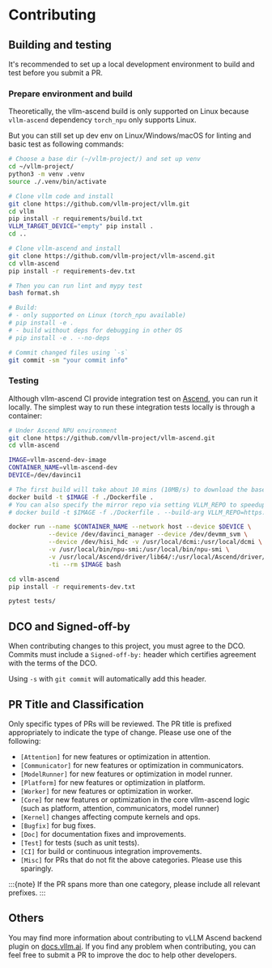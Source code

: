 # Contributing

## Building and testing
It's recommended to set up a local development environment to build and test
before you submit a PR.

### Prepare environment and build

Theoretically, the vllm-ascend build is only supported on Linux because
`vllm-ascend` dependency `torch_npu` only supports Linux.

But you can still set up dev env on Linux/Windows/macOS for linting and basic
test as following commands:

```bash
# Choose a base dir (~/vllm-project/) and set up venv
cd ~/vllm-project/
python3 -m venv .venv
source ./.venv/bin/activate

# Clone vllm code and install
git clone https://github.com/vllm-project/vllm.git
cd vllm
pip install -r requirements/build.txt
VLLM_TARGET_DEVICE="empty" pip install .
cd ..

# Clone vllm-ascend and install
git clone https://github.com/vllm-project/vllm-ascend.git
cd vllm-ascend
pip install -r requirements-dev.txt

# Then you can run lint and mypy test
bash format.sh

# Build:
# - only supported on Linux (torch_npu available)
# pip install -e .
# - build without deps for debugging in other OS
# pip install -e . --no-deps

# Commit changed files using `-s`
git commit -sm "your commit info"
```

### Testing

Although vllm-ascend CI provide integration test on [Ascend](https://github.com/vllm-project/vllm-ascend/blob/main/.github/workflows/vllm_ascend_test.yaml), you can run it
locally. The simplest way to run these integration tests locally is through a container:

```bash
# Under Ascend NPU environment
git clone https://github.com/vllm-project/vllm-ascend.git
cd vllm-ascend

IMAGE=vllm-ascend-dev-image
CONTAINER_NAME=vllm-ascend-dev
DEVICE=/dev/davinci1

# The first build will take about 10 mins (10MB/s) to download the base image and packages
docker build -t $IMAGE -f ./Dockerfile .
# You can also specify the mirror repo via setting VLLM_REPO to speedup
# docker build -t $IMAGE -f ./Dockerfile . --build-arg VLLM_REPO=https://gitee.com/mirrors/vllm

docker run --name $CONTAINER_NAME --network host --device $DEVICE \
           --device /dev/davinci_manager --device /dev/devmm_svm \
           --device /dev/hisi_hdc -v /usr/local/dcmi:/usr/local/dcmi \
           -v /usr/local/bin/npu-smi:/usr/local/bin/npu-smi \
           -v /usr/local/Ascend/driver/lib64/:/usr/local/Ascend/driver/lib64/ \
           -ti --rm $IMAGE bash

cd vllm-ascend
pip install -r requirements-dev.txt

pytest tests/
```

## DCO and Signed-off-by

When contributing changes to this project, you must agree to the DCO. Commits must include a `Signed-off-by:` header which certifies agreement with the terms of the DCO.

Using `-s` with `git commit` will automatically add this header.

## PR Title and Classification

Only specific types of PRs will be reviewed. The PR title is prefixed appropriately to indicate the type of change. Please use one of the following:

- `[Attention]` for new features or optimization in attention.
- `[Communicator]` for new features or optimization in communicators.
- `[ModelRunner]` for new features or optimization in model runner.
- `[Platform]` for new features or optimization in platform.
- `[Worker]` for new features or optimization in worker.
- `[Core]` for new features or optimization  in the core vllm-ascend logic (such as platform, attention, communicators, model runner)
- `[Kernel]` changes affecting compute kernels and ops.
- `[Bugfix]` for bug fixes.
- `[Doc]` for documentation fixes and improvements.
- `[Test]` for tests (such as unit tests).
- `[CI]` for build or continuous integration improvements.
- `[Misc]` for PRs that do not fit the above categories. Please use this sparingly.

:::{note}
If the PR spans more than one category, please include all relevant prefixes.
:::

## Others

You may find more information about contributing to vLLM Ascend backend plugin on [<u>docs.vllm.ai</u>](https://docs.vllm.ai/en/latest/contributing/overview.html).
If you find any problem when contributing, you can feel free to submit a PR to improve the doc to help other developers.

